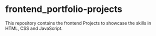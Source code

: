 # frontend_portfolio-projects
This repository contains the frontend Projects to showcase the skills in HTML, CSS and JavaScript.
